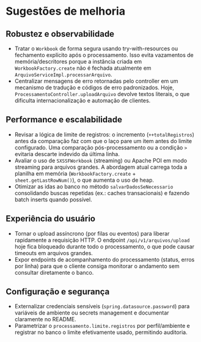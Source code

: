 # Sugestões de melhoria

## Robustez e observabilidade
- Tratar o `Workbook` de forma segura usando try-with-resources ou fechamento explícito após o processamento. Isso evita vazamentos de memória/descritores porque a instância criada em `WorkbookFactory.create` não é fechada atualmente em `ArquivoServiceImpl.processarArquivo`. 
- Centralizar mensagens de erro retornadas pelo controller em um mecanismo de tradução e códigos de erro padronizados. Hoje, `ProcessamentoController.uploadArquivo` devolve textos literais, o que dificulta internacionalização e automação de clientes.

## Performance e escalabilidade
- Revisar a lógica de limite de registros: o incremento (`++totalRegistros`) antes da comparação faz com que o laço pare um item antes do limite configurado. Uma comparação pós-processamento ou a condição `>` evitaria descarte indevido da última linha.
- Avaliar o uso de `SXSSFWorkbook` (streaming) ou Apache POI em modo streaming para arquivos grandes. A abordagem atual carrega toda a planilha em memória (`WorkbookFactory.create` + `sheet.getLastRowNum()`), o que aumenta o uso de heap.
- Otimizar as idas ao banco no método `salvarDadosSeNecessario` consolidando buscas repetidas (ex.: caches transacionais) e fazendo batch inserts quando possível.

## Experiência do usuário
- Tornar o upload assíncrono (por filas ou eventos) para liberar rapidamente a requisição HTTP. O endpoint `/api/v1/arquivos/upload` hoje fica bloqueado durante todo o processamento, o que pode causar timeouts em arquivos grandes.
- Expor endpoints de acompanhamento do processamento (status, erros por linha) para que o cliente consiga monitorar o andamento sem consultar diretamente o banco.

## Configuração e segurança
- Externalizar credenciais sensíveis (`spring.datasource.password`) para variáveis de ambiente ou secrets management e documentar claramente no README.
- Parametrizar o `processamento.limite.registros` por perfil/ambiente e registrar no banco o limite efetivamente usado, permitindo auditoria.
